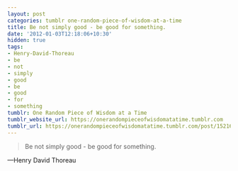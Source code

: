 ```yaml
---
layout: post
categories: tumblr one-random-piece-of-wisdom-at-a-time
title: Be not simply good - be good for something.
date: '2012-01-03T12:18:06+10:30'
hidden: true
tags:
- Henry-David-Thoreau
- be
- not
- simply
- good
- be
- good
- for
- something
tumblr: One Random Piece of Wisdom at a Time
tumblr_website_url: https://onerandompieceofwisdomatatime.tumblr.com
tumblr_url: https://onerandompieceofwisdomatatime.tumblr.com/post/15216146083/be-not-simply-good-be-good-for-something
---
```

> Be not simply good - be good for something.

—Henry David Thoreau&nbsp;
